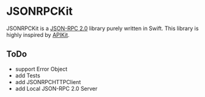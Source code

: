# JSONRPCKit
JSONRPCKit is a [JSON-RPC 2.0](http://www.jsonrpc.org/specification) library purely written in Swift. This library is highly inspired by [APIKit](https://github.com/ishkawa/APIKit).

## ToDo
- support Error Object
- add Tests
- add JSONRPCHTTPClient
- add Local JSON-RPC 2.0 Server
